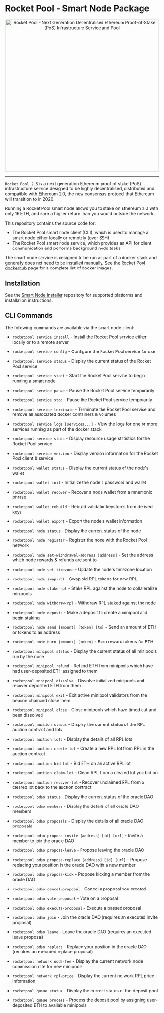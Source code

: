 # Rocket Pool - Smart Node Package

<p align="center">
  <img src="https://raw.githubusercontent.com/rocket-pool/rocketpool/master/images/logo.png?raw=true" alt="Rocket Pool - Next Generation Decentralised Ethereum Proof-of-Stake (PoS) Infrastructure Service and Pool" width="500" />
</p>

---

`Rocket Pool 2.5` is a next generation Ethereum proof of stake (PoS) infrastructure service designed to be highly decentralised, distributed and compatible with Ethereum 2.0, the new consensus protocol that Ethereum will transition to in 2020.

Running a Rocket Pool smart node allows you to stake on Ethereum 2.0 with only 16 ETH, and earn a higher return than you would outside the network.

This repository contains the source code for:

* The Rocket Pool smart node client (CLI), which is used to manage a smart node either locally or remotely (over SSH)
* The Rocket Pool smart node service, which provides an API for client communication and performs background node tasks

The smart node service is designed to be run as part of a docker stack and generally does not need to be installed manually.
See the [Rocket Pool dockerhub](https://hub.docker.com/u/rocketpool) page for a complete list of docker images.


## Installation

See the [Smart Node Installer](https://github.com/rocket-pool/smartnode-install) repository for supported platforms and installation instructions.


## CLI Commands

The following commands are available via the smart node client:

- `rocketpool service install` - Install the Rocket Pool service either locally or to a remote server
- `rocketpool service config` - Configure the Rocket Pool service for use
- `rocketpool service status` - Display the current status of the Rocket Pool service
- `rocketpool service start` - Start the Rocket Pool service to begin running a smart node
- `rocketpool service pause` - Pause the Rocket Pool service temporarily
- `rocketpool service stop` - Pause the Rocket Pool service temporarily
- `rocketpool service terminate` - Terminate the Rocket Pool service and remove all associated docker containers & volumes
- `rocketpool service logs [services...]` - View the logs for one or more services running as part of the docker stack
- `rocketpool service stats` - Display resource usage statistics for the Rocket Pool service
- `rocketpool service version` - Display version information for the Rocket Pool client & service

- `rocketpool wallet status` - Display the current status of the node's wallet
- `rocketpool wallet init` - Initialize the node's password and wallet
- `rocketpool wallet recover` - Recover a node wallet from a mnemonic phrase
- `rocketpool wallet rebuild` - Rebuild validator keystores from derived keys
- `rocketpool wallet export` - Export the node's wallet information

- `rocketpool node status` - Display the current status of the node
- `rocketpool node register` - Register the node with the Rocket Pool network
- `rocketpool node set-withdrawal-address [address]` - Set the address which node rewards & refunds are sent to
- `rocketpool node set-timezone` - Update the node's timezone location
- `rocketpool node swap-rpl` - Swap old RPL tokens for new RPL
- `rocketpool node stake-rpl` - Stake RPL against the node to collateralize minipools
- `rocketpool node withdraw-rpl` - Withdraw RPL staked against the node
- `rocketpool node deposit` - Make a deposit to create a minipool and begin staking
- `rocketpool node send [amount] [token] [to]` - Send an amount of ETH or tokens to an address
- `rocketpool node burn [amount] [token]` - Burn reward tokens for ETH

- `rocketpool minipool status` - Display the current status of all minipools run by the node
- `rocketpool minipool refund` - Refund ETH from minipools which have had user-deposited ETH assigned to them
- `rocketpool minipool dissolve` - Dissolve initialized minipools and recover deposited ETH from them
- `rocketpool minipool exit` - Exit active minipool validators from the beacon chainand close them
- `rocketpool minipool close` - Close minipools which have timed out and been dissolved

- `rocketpool auction status` - Display the current status of the RPL auction contract and lots
- `rocketpool auction lots` - Display the details of all RPL lots
- `rocketpool auction create-lot` - Create a new RPL lot from RPL in the auction contract
- `rocketpool auction bid-lot` - Bid ETH on an active RPL lot
- `rocketpool auction claim-lot` - Clean RPL from a cleared lot you bid on
- `rocketpool auction recover-lot` - Recover unclaimed RPL from a cleared lot back to the auction contract

- `rocketpool odao status` - Display the current status of the oracle DAO
- `rocketpool odao members` - Display the details of all oracle DAO members
- `rocketpool odao proposals` - Display the details of all oracle DAO proposals
- `rocketpool odao propose-invite [address] [id] [url]` - Invite a member to join the oracle DAO
- `rocketpool odao propose-leave` - Propose leaving the oracle DAO
- `rocketpool odao propose-replace [address] [id] [url]` - Propose replacing your position in the oracle DAO with a new member
- `rocketpool odao propose-kick` - Propose kicking a member from the oracle DAO
- `rocketpool odao cancel-proposal` - Cancel a proposal you created
- `rocketpool odao vote-proposal` - Vote on a proposal
- `rocketpool odao execute-proposal` - Execute a passed proposal
- `rocketpool odao join` - Join the oracle DAO (requires an executed invite proposal)
- `rocketpool odao leave` - Leave the oracle DAO (requires an executed leave proposal)
- `rocketpool odao replace` - Replace your position in the oracle DAO (requires an executed replace proposal)

- `rocketpool network node-fee` - Display the current network node commission rate for new minipools
- `rocketpool network rpl-price` - Display the current network RPL price information

- `rocketpool queue status` - Display the current status of the deposit pool
- `rocketpool queue process` - Process the deposit pool by assigning user-deposited ETH to available minipools

